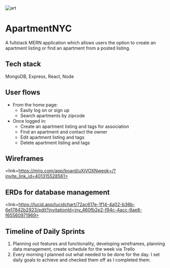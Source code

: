 <img alt="art" src="./src/components/homeComponents/images/readme/readme_header.jpg">

# ApartmentNYC

A fullstack MERN application which allows users the option to create an apartment listing or find an apartment from a posted listing. 

## Tech stack

MongoDB, Express, React, Node

## User flows

- From the home page:
    - Easily log on or sign up
    - Search apartments by zipcode
- Once logged in:
    - Create an apartment listing and tags for association
    - Find an apartment and contact the owner
    - Edit apartment listing and tags
    - Delete apartment listing and tags

## Wireframes

<link=https://miro.com/app/board/uXjVOXNweok=/?invite_link_id=401315528561>

## ERDs for database management
<link=https://lucid.app/lucidchart/72ac617e-1f14-4a02-b36b-6e17842b2923/edit?invitationId=inv_460fb2e2-f94c-4acc-9ae8-f65560971969>

## Timeline of Daily Sprints

1. Planning out features and functionality, developing wireframes, planning data management, create schedule for the week via Trello
2. Every morning I planned out what needed to be done for the day. I set daily goals to achieve and checked them off as I completed them.
